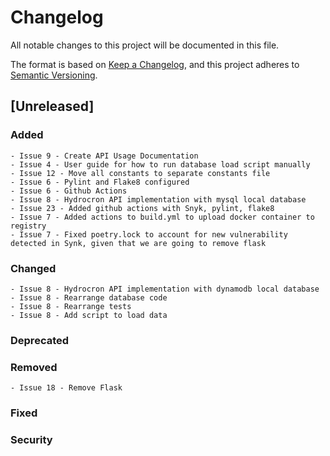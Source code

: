 # Changelog
All notable changes to this project will be documented in this file.

The format is based on [Keep a Changelog](https://keepachangelog.com/en/1.0.0/),
and this project adheres to [Semantic Versioning](https://semver.org/spec/v2.0.0.html).

## [Unreleased]
### Added
    - Issue 9 - Create API Usage Documentation
    - Issue 4 - User guide for how to run database load script manually
    - Issue 12 - Move all constants to separate constants file
    - Issue 6 - Pylint and Flake8 configured
    - Issue 6 - Github Actions
    - Issue 8 - Hydrocron API implementation with mysql local database
    - Issue 23 - Added github actions with Snyk, pylint, flake8
    - Issue 7 - Added actions to build.yml to upload docker container to registry
    - Issue 7 - Fixed poetry.lock to account for new vulnerability detected in Synk, given that we are going to remove flask
### Changed 
    - Issue 8 - Hydrocron API implementation with dynamodb local database
    - Issue 8 - Rearrange database code
    - Issue 8 - Rearrange tests
    - Issue 8 - Add script to load data
### Deprecated 
### Removed
    - Issue 18 - Remove Flask
### Fixed
### Security
